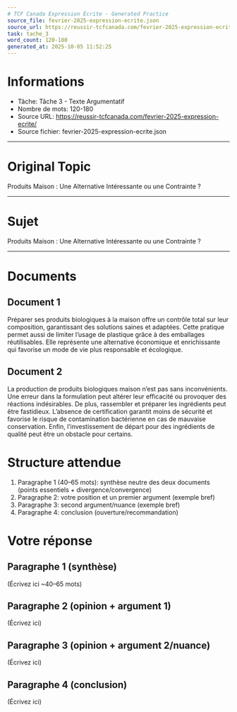 ```yaml
---
# TCF Canada Expression Écrite - Generated Practice
source_file: fevrier-2025-expression-ecrite.json
source_url: https://reussir-tcfcanada.com/fevrier-2025-expression-ecrite/
task: tache_3
word_count: 120-180
generated_at: 2025-10-05 11:52:25
---
```


# Informations
- Tâche: Tâche 3 - Texte Argumentatif
- Nombre de mots: 120-180
- Source URL: https://reussir-tcfcanada.com/fevrier-2025-expression-ecrite/
- Source fichier: fevrier-2025-expression-ecrite.json

---

# Original Topic
Produits Maison : Une Alternative Intéressante ou une Contrainte ?

---

# Sujet
Produits Maison : Une Alternative Intéressante ou une Contrainte ?

---
# Documents
## Document 1
Préparer ses produits biologiques à la maison offre un contrôle total sur leur composition, garantissant des solutions saines et adaptées. Cette pratique permet aussi de limiter l’usage de plastique grâce à des emballages réutilisables. Elle représente une alternative économique et enrichissante qui favorise un mode de vie plus responsable et écologique.

## Document 2
La production de produits biologiques maison n’est pas sans inconvénients. Une erreur dans la formulation peut altérer leur efficacité ou provoquer des réactions indésirables. De plus, rassembler et préparer les ingrédients peut être fastidieux. L’absence de certification garantit moins de sécurité et favorise le risque de contamination bactérienne en cas de mauvaise conservation. Enfin, l’investissement de départ pour des ingrédients de qualité peut être un obstacle pour certains.

# Structure attendue
1) Paragraphe 1 (40–65 mots): synthèse neutre des deux documents (points essentiels + divergence/convergence)
2) Paragraphe 2: votre position et un premier argument (exemple bref)
3) Paragraphe 3: second argument/nuance (exemple bref)
4) Paragraphe 4: conclusion (ouverture/recommandation)

# Votre réponse
## Paragraphe 1 (synthèse)
(Écrivez ici ~40–65 mots)

## Paragraphe 2 (opinion + argument 1)
(Écrivez ici)

## Paragraphe 3 (opinion + argument 2/nuance)
(Écrivez ici)

## Paragraphe 4 (conclusion)
(Écrivez ici)
